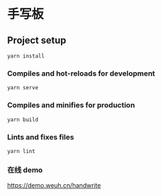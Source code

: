 # 手写板

## Project setup

```
yarn install
```

### Compiles and hot-reloads for development

```
yarn serve
```

### Compiles and minifies for production

```
yarn build
```

### Lints and fixes files

```
yarn lint
```

### 在线 demo

[ https://demo.weuh.cn/handwrite ](https://demo.weuh.cn/handwrite/)
